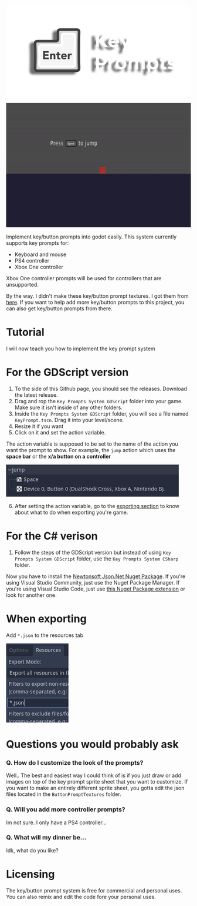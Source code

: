 <p align="center"><img src="/media/keyprompts-logo-transparent.png" alt="transparent-logo" width="500px" height="250px"></p>

<p align="center"><img src="/media/keyprompt-showcase.gif" alt="keyprompt-showcase" width="600px" height="338px"></p>

Implement key/button prompts into godot easily.
This system currently supports key prompts for:

- Keyboard and mouse
- PS4 controller
- Xbox One controller

Xbox One controller prompts will be used for controllers that are unsupported.

By the way. I didn't make these key/button prompt textures. I got them from [here](https://thoseawesomeguys.com/prompts/). If you want to help add more key/button prompts to this project, you can also get key/button prompts from there.

# Tutorial
I will now teach you how to implement the key prompt system

# For the GDScript version
1. To the side of this Github page, you should see the releases. Download the latest release.
2. Drag and rop the `Key Prompts System GDScript` folder into your game. Make sure it isn't inside of any other folders. 
3. Inside the `Key Prompts System GDScript` folder, you will see a file named `KeyPrompt.tscn`. Drag it into your level/scene.
4. Resize it if you want
5. Click on it and set the action variable.

The action variable is supposed to be set to the name of the action you want the prompt to show. For example, the `jump` action which uses the **space bar** or the **x/a button on a controller**

![action-example](media/action-example.png)

6. After setting the action variable, go to the [exporting section](#when-exporting) to know about what to do when exporting you're game.

# For the C# verison
1. Follow the steps of the GDScript version but instead of using `Key Prompts System GDScript` folder, use the `Key Prompts System CSharp` folder.

Now you have to install the [Newtonsoft Json.Net Nuget Package](https://www.newtonsoft.com/json).
If you're using Visual Studio Community, just use the Nuget Package Manager.
If you're using Visual Studio Code, just use [this Nuget Package extension](https://marketplace.visualstudio.com/items?itemName=jmrog.vscode-nuget-package-manager) or look for another one.

# When exporting
Add `*.json` to the resources tab

![json-example](media/json-example.png)

# Questions you would probably ask

### Q. How do I customize the look of the prompts?
Well.. The best and easiest way I could think of is if you just draw or add images on top of the key prompt sprite sheet that you want to customize. If you want to make an entirely different sprite sheet, you gotta edit the json files located in the `ButtonPromptTextures` folder.

### Q. Will you add more controller prompts?
Im not sure. I only have a PS4 controller...

### Q. What will my dinner be...
Idk, what do you like?

# Licensing
The key/button prompt system is free for commercial and personal uses. You can also remix and edit the code fore your personal uses.